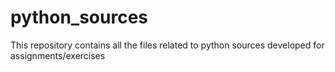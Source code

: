 # python_sources
This repository contains all the files related to python sources developed for assignments/exercises
